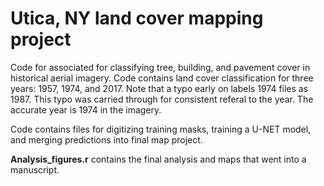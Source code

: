# Utica, NY land cover mapping project

Code for associated for classifying tree, building, and pavement cover in historical aerial imagery. Code contains land cover classification for three years: 1957, 1974, and 2017. Note that a typo early on labels 1974 files as 1987. This typo was carried through for consistent referal to the year. The accurate year is 1974 in the imagery.

Code contains files for digitizing training masks, training a U-NET model, and merging predictions into final map project. 

**Analysis_figures.r** contains the final analysis and maps that went into a manuscript.
